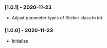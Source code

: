 ### [1.0.1] - 2020-11-23
 - Adjust parameter types of Sticker class to int

### [1.0.0] - 2020-11-23
 - Initialize
